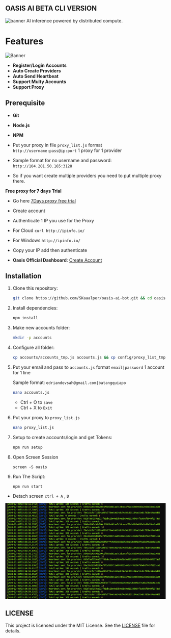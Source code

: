 ## OASIS AI BETA CLI VERSION

![banner](assets/image-1.png)
AI inference powered by distributed compute.

# Features

![Banner](assets/image.png)

- **Register/Login Accounts**
- **Auto Create Providers**
- **Auto Send Heartbeat**
- **Support Multy Accounts**
- **Support Proxy**

## Prerequisite

- **Git**
- **Node.js**
- **NPM**

- Put your proxy in file `proxy_list.js` format `http://username:pass@ip:port` 1 proxy for 1 provider

- Sample format for no username and password: `http://104.201.50.165:3128`

- So if you want create multiple providers you need to put multiple proxy there.

**Free proxy for 7 days Trial**

- Go here [7Days proxy free trial](https://dashboard.proxyscrape.com/v2/services/premium/ip-authentication/d0a61512-5605-46df-8653-7e7a3d26c830)
- Create account
- Authenticate 1 IP you use for the Proxy
- For Cloud `curl http://ipinfo.io/`
- For Windows `http://ipinfo.io/`
- Copy your IP add then authenticate

- **Oasis Official Dashboard**: [Create Account](https://r.oasis.ai/677c45028aa81aa3)

## Installation

1. Clone this repository:

   ```bash
   git clone https://github.com/SKaaalper/oasis-ai-bot.git && cd oasis-ai-bot
   ```

2. Install dependencies:

   ```bash
   npm install
   ```

3. Make new accounts folder:
   ```bash
   mkdir -p accounts
   ```

4. Configure all folder:
   ```bash
   cp accounts/accounts_tmp.js accounts.js && cp config/proxy_list_tmp.js proxy_list.js
   ```

5. Put your email and pass to `accounts.js` format `email|password` 1 account for 1 line

   Sample format: `edriandevsah@gmail.com|batangquiapo`

   ```bash
   nano accounts.js
   ```
   * Ctrl + O to `save`
   * Ctrl + X to `Exit`

6. Put your proxy to `proxy_list.js` 

   ```bash
   nano proxy_list.js
   ```

7. Setup to create accounts/login and get Tokens:

   ```bash
   npm run setup
   ```
   
8. Open Screen Session
   ```
   screen -S oasis
   ```

9. Run The Script:

   ```bash
   npm run start
   ```
- Detach screen `ctrl + A` , `D`

  
![Banner](https://github.com/SKaaalper/oasis-ai-bot/raw/main/1.png)

## LICENSE

This project is licensed under the MIT License. See the [LICENSE](LICENSE) file for details.
